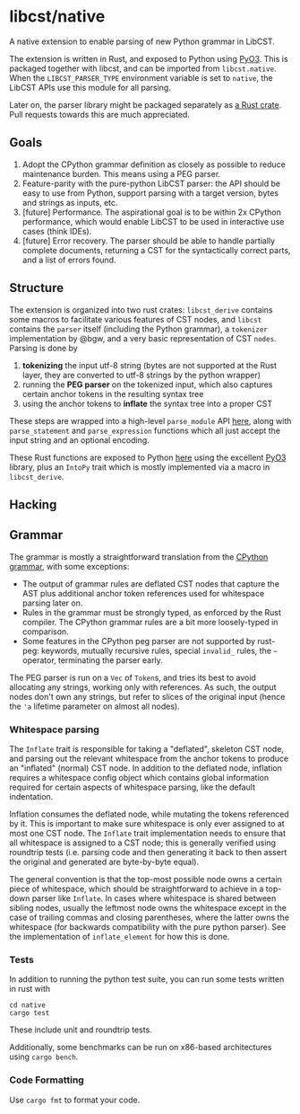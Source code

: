 # libcst/native

A native extension to enable parsing of new Python grammar in LibCST.

The extension is written in Rust, and exposed to Python using [PyO3](https://pyo3.rs/).
This is packaged together with libcst, and can be imported from `libcst.native`. When
the `LIBCST_PARSER_TYPE` environment variable is set to `native`, the LibCST APIs use
this module for all parsing.

Later on, the parser library might be packaged separately as 
[a Rust crate](https://crates.io). Pull requests towards this are much appreciated.

## Goals

1. Adopt the CPython grammar definition as closely as possible to reduce maintenance
   burden. This means using a PEG parser.
2. Feature-parity with the pure-python LibCST parser: the API should be easy to use from
   Python, support parsing with a target version, bytes and strings as inputs, etc.
3. [future] Performance. The aspirational goal is to be within 2x CPython performance,
   which would enable LibCST to be used in interactive use cases (think IDEs).
4. [future] Error recovery. The parser should be able to handle partially complete
   documents, returning a CST for the syntactically correct parts, and a list of errors
   found.

## Structure

The extension is organized into two rust crates: `libcst_derive` contains some macros to
facilitate various features of CST nodes, and `libcst` contains the `parser` itself
(including the Python grammar), a `tokenizer` implementation by @bgw, and a very basic
representation of CST `nodes`. Parsing is done by
1. **tokenizing** the input utf-8 string (bytes are not supported at the Rust layer,
   they are converted to utf-8 strings by the python wrapper)
2. running the **PEG parser** on the tokenized input, which also captures certain anchor
   tokens in the resulting syntax tree
3. using the anchor tokens to **inflate** the syntax tree into a proper CST

These steps are wrapped into a high-level `parse_module` API
[here](https://github.com/Instagram/LibCST/blob/main/native/libcst/src/lib.rs#L43),
along with `parse_statement` and `parse_expression` functions which all just accept the
input string and an optional encoding.

These Rust functions are exposed to Python
[here](https://github.com/Instagram/LibCST/blob/main/native/libcst/src/py.rs) using the
excellent [PyO3](https://pyo3.rs/) library, plus an `IntoPy` trait which is mostly
implemented via a macro in `libcst_derive`.


## Hacking

## Grammar

The grammar is mostly a straightforward translation from the [CPython
grammar](https://github.com/python/cpython/blob/main/Grammar/python.gram), with some
exceptions:

* The output of grammar rules are deflated CST nodes that capture the AST plus
  additional anchor token references used for whitespace parsing later on.
* Rules in the grammar must be strongly typed, as enforced by the Rust compiler. The
  CPython grammar rules are a bit more loosely-typed in comparison.
* Some features in the CPython peg parser are not supported by rust-peg: keywords,
  mutually recursive rules, special `invalid_` rules, the `~` operator, terminating the
  parser early.

The PEG parser is run on a `Vec` of `Token`s, and tries its best to avoid allocating any
strings, working only with references. As such, the output nodes don't own any strings,
but refer to slices of the original input (hence the `'a` lifetime parameter on almost
all nodes).

### Whitespace parsing

The `Inflate` trait is responsible for taking a "deflated", skeleton CST node, and
parsing out the relevant whitespace from the anchor tokens to produce an "inflated"
(normal) CST node. In addition to the deflated node, inflation requires a whitespace
config object which contains global information required for certain aspects of
whitespace parsing, like the default indentation.

Inflation consumes the deflated node, while mutating the tokens referenced by it. This
is important to make sure whitespace is only ever assigned to at most one CST node. The
`Inflate` trait implementation needs to ensure that all whitespace is assigned to a CST
node; this is generally verified using roundtrip tests (i.e. parsing code and then
generating it back to then assert the original and generated are byte-by-byte equal).

The general convention is that the top-most possible node owns a certain piece of
whitespace, which should be straightforward to achieve in a top-down parser like
`Inflate`. In cases where whitespace is shared between sibling nodes, usually the
leftmost node owns the whitespace except in the case of trailing commas and closing
parentheses, where the latter owns the whitespace (for backwards compatibility with the
pure python parser). See the implementation of `inflate_element` for how this is done.

### Tests

In addition to running the python test suite, you can run some tests written in rust
with

```
cd native
cargo test
```

These include unit and roundtrip tests.

Additionally, some benchmarks can be run on x86-based architectures using `cargo bench`.

### Code Formatting

Use `cargo fmt` to format your code.
